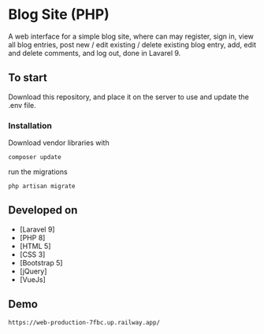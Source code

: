 # Blog Site (PHP)

A web interface for a simple blog site, where can may register, sign in, view all blog entries, post new / edit existing / delete existing blog entry, add, edit and delete comments, and log out, done in Lavarel 9.

## To start

Download this repository, and place it on the server to use and update the .env file.

### Installation

Download vendor libraries with

```
composer update
```

run the migrations

```
php artisan migrate
```

## Developed on

* [Laravel 9]
* [PHP 8]
* [HTML 5]
* [CSS 3]
* [Bootstrap 5]
* [jQuery]
* [VueJs]

## Demo
```
https://web-production-7fbc.up.railway.app/
```
